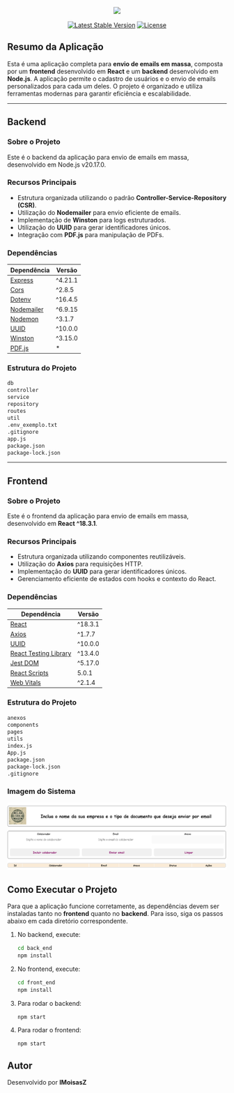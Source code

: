<p align="center"><a href="#"><img src="./back_end/back_end/src/assets/logo_app.webp" width="400"></a></p>

<p align="center">
<a href="https://www.npmjs.com/package/node"><img src="https://img.shields.io/npm/v/node" alt="Latest Stable Version"></a>
<a href="https://opensource.org/licenses/MIT"><img src="https://img.shields.io/npm/l/node" alt="License"></a>
</p>

## Resumo da Aplicação

Esta é uma aplicação completa para **envio de emails em massa**, composta por um **frontend** desenvolvido em **React** e um **backend** desenvolvido em **Node.js**. A aplicação permite o cadastro de usuários e o envio de emails personalizados para cada um deles. O projeto é organizado e utiliza ferramentas modernas para garantir eficiência e escalabilidade.

---

## Backend

### Sobre o Projeto

Este é o backend da aplicação para envio de emails em massa, desenvolvido em Node.js v20.17.0.

### Recursos Principais

- Estrutura organizada utilizando o padrão **Controller-Service-Repository (CSR)**.
- Utilização do **Nodemailer** para envio eficiente de emails.
- Implementação de **Winston** para logs estruturados.
- Utilização do **UUID** para gerar identificadores únicos.
- Integração com **PDF.js** para manipulação de PDFs.

### Dependências

| Dependência                                        | Versão  |
| -------------------------------------------------- | ------- |
| [Express](https://expressjs.com/)                  | ^4.21.1 |
| [Cors](https://www.npmjs.com/package/cors)         | ^2.8.5  |
| [Dotenv](https://www.npmjs.com/package/dotenv)     | ^16.4.5 |
| [Nodemailer](https://nodemailer.com/)              | ^6.9.15 |
| [Nodemon](https://www.npmjs.com/package/nodemon)   | ^3.1.7  |
| [UUID](https://www.npmjs.com/package/uuid)         | ^10.0.0 |
| [Winston](https://www.npmjs.com/package/winston)   | ^3.15.0 |
| [PDF.js](https://www.npmjs.com/package/pdfjs-dist) | \*      |

### Estrutura do Projeto

```
db
controller
service
repository
routes
util
.env_exemplo.txt
.gitignore
app.js
package.json
package-lock.json
```

---

## Frontend

### Sobre o Projeto

Este é o frontend da aplicação para envio de emails em massa, desenvolvido em **React ^18.3.1**.

### Recursos Principais

- Estrutura organizada utilizando componentes reutilizáveis.
- Utilização do **Axios** para requisições HTTP.
- Implementação do **UUID** para gerar identificadores únicos.
- Gerenciamento eficiente de estados com hooks e contexto do React.

### Dependências

| Dependência                                                                            | Versão  |
| -------------------------------------------------------------------------------------- | ------- |
| [React](https://react.dev/)                                                            | ^18.3.1 |
| [Axios](https://axios-http.com/)                                                       | ^1.7.7  |
| [UUID](https://www.npmjs.com/package/uuid)                                             | ^10.0.0 |
| [React Testing Library](https://testing-library.com/docs/react-testing-library/intro/) | ^13.4.0 |
| [Jest DOM](https://github.com/testing-library/jest-dom)                                | ^5.17.0 |
| [React Scripts](https://www.npmjs.com/package/react-scripts)                           | 5.0.1   |
| [Web Vitals](https://web.dev/vitals/)                                                  | ^2.1.4  |

### Estrutura do Projeto

```
anexos
components
pages
utils
index.js
App.js
package.json
package-lock.json
.gitignore
```

### Imagem do Sistema

<p align="center">
  <img src="./front_end//src/anexos/sistema_img.png" width="600">
</p>

## Como Executar o Projeto

Para que a aplicação funcione corretamente, as dependências devem ser instaladas tanto no **frontend** quanto no **backend**. Para isso, siga os passos abaixo em cada diretório correspondente.

1. No backend, execute:
   ```bash
   cd back_end
   npm install
   ```
2. No frontend, execute:
   ```bash
   cd front_end
   npm install
   ```
3. Para rodar o backend:
   ```bash
   npm start
   ```
4. Para rodar o frontend:
   ```bash
   npm start
   ```

## Autor

Desenvolvido por **IMoisasZ**
